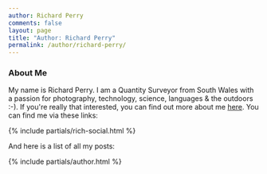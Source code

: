 ```yaml
---
author: Richard Perry
comments: false
layout: page
title: "Author: Richard Perry"
permalink: /author/richard-perry/
---
```


### About Me

My name is Richard Perry. I am a Quantity Surveyor from South Wales with a passion for
photography, technology, science, languages & the outdoors :-). If you're really that 
interested, you can find out more about me [here](/about/). You can find me via these
links:

{% include partials/rich-social.html %}


And here is a list of all my posts:

{% include partials/author.html %}
